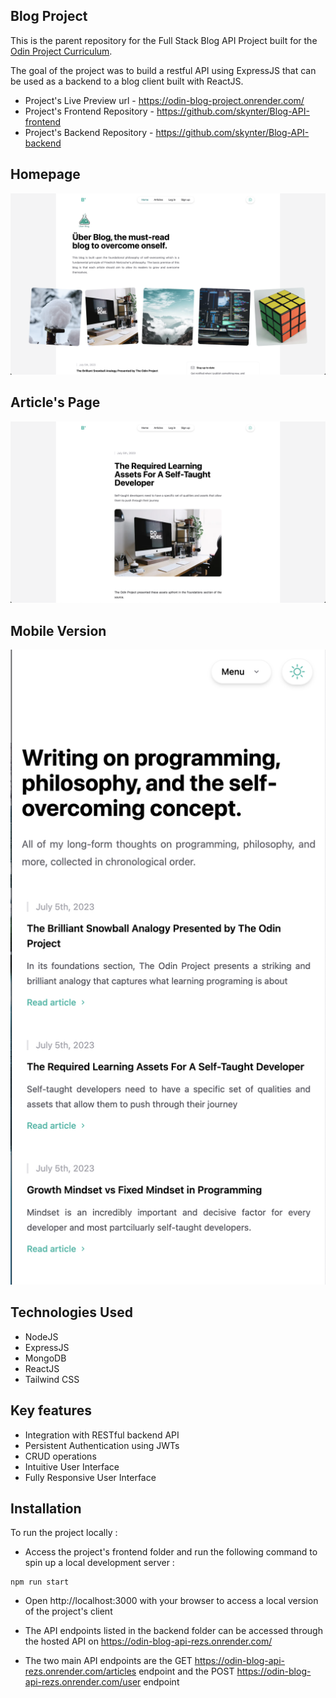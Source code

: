 ## Blog Project

This is the parent repository for the Full Stack Blog API Project built for the [Odin Project Curriculum](https://www.theodinproject.com/lessons/nodejs-blog-api).

The goal of the project was to build a restful API using ExpressJS that can be used as a backend to a blog client built with ReactJS.

- Project's Live Preview url - https://odin-blog-project.onrender.com/
- Project's Frontend Repository - https://github.com/skynter/Blog-API-frontend
- Project's Backend Repository - https://github.com/skynter/Blog-API-backend

## Homepage

![Homepage Screenshot](/screenshots//Homepage-screenshot.png)

## Article's Page

![Article's Page Screenshot](/screenshots//Article-screenshot.png)

## Mobile Version

![Mobile Version Screenshot](/screenshots/Mobile-Version%20screenshot.png)

## Technologies Used

- NodeJS
- ExpressJS
- MongoDB
- ReactJS
- Tailwind CSS

## Key features

- Integration with RESTful backend API
- Persistent Authentication using JWTs
- CRUD operations
- Intuitive User Interface
- Fully Responsive User Interface

## Installation

To run the project locally :

- Access the project's frontend folder and run the following command to spin up a local development server :

```
npm run start
```

- Open http://localhost:3000 with your browser to access a local version of the project's client
- The API endpoints listed in the backend folder can be accessed through the hosted API on https://odin-blog-api-rezs.onrender.com/

- The two main API endpoints are the GET https://odin-blog-api-rezs.onrender.com/articles endpoint and the POST https://odin-blog-api-rezs.onrender.com/user endpoint
